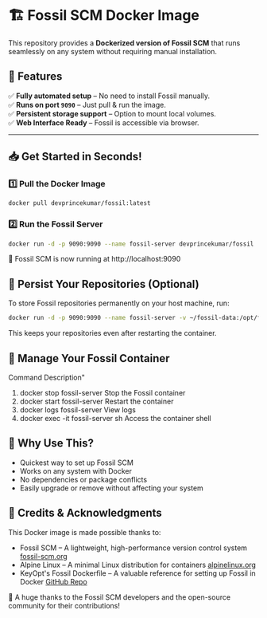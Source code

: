 # 🏗️ Fossil SCM Docker Image

This repository provides a **Dockerized version of Fossil SCM** that runs seamlessly on any system without requiring manual installation.

## 🚀 Features
✅ **Fully automated setup** – No need to install Fossil manually.  
✅ **Runs on port `9090`** – Just pull & run the image.  
✅ **Persistent storage support** – Option to mount local volumes.  
✅ **Web Interface Ready** – Fossil is accessible via browser.

---

## 📥 **Get Started in Seconds!**

### **1️⃣ Pull the Docker Image**
```sh
docker pull devprincekumar/fossil:latest
```

### **2️⃣ Run the Fossil Server**
```sh
docker run -d -p 9090:9090 --name fossil-server devprincekumar/fossil
```
🚀 Fossil SCM is now running at http://localhost:9090

## 💾 **Persist Your Repositories (Optional)**
To store Fossil repositories permanently on your host machine, run:
```sh
docker run -d -p 9090:9090 --name fossil-server -v ~/fossil-data:/opt/fossil-repositories devprincekumar/fossil
```
This keeps your repositories even after restarting the container.

## 🔄 **Manage Your Fossil Container**
Command	Description"
1. docker stop fossil-server	Stop the Fossil container
2. docker start fossil-server	Restart the container
3. docker logs fossil-server	View logs
4. docker exec -it fossil-server sh	Access the container shell

## 🎯 **Why Use This?**
- Quickest way to set up Fossil SCM
- Works on any system with Docker
- No dependencies or package conflicts
- Easily upgrade or remove without affecting your system

## 📜 **Credits & Acknowledgments**
This Docker image is made possible thanks to:

- Fossil SCM – A lightweight, high-performance version control system [fossil-scm.org](https://fossil-scm.org/home/doc/trunk/www/index.wiki)
- Alpine Linux – A minimal Linux distribution for containers [alpinelinux.org](https://alpinelinux.org/)
- KeyOpt's Fossil Dockerfile – A valuable reference for setting up Fossil in Docker [GitHub Repo](https://github.com/KeyOpt/fossil-scm-docker)

🙏 A huge thanks to the Fossil SCM developers and the open-source community for their contributions!
